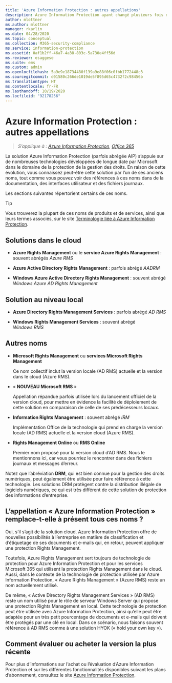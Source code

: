 ```yaml
---
title: 'Azure Information Protection : autres appellations'
description: Azure Information Protection ayant changé plusieurs fois d’appellation, il est possible que vous le connaissiez sous un autre nom.
author: mlottner
ms.author: mlottner
manager: rkarlin
ms.date: 04/28/2020
ms.topic: conceptual
ms.collection: M365-security-compliance
ms.service: information-protection
ms.assetid: 0af1b2ff-46a7-4a38-803c-5a730e4ff56d
ms.reviewer: esaggese
ms.suite: ems
ms.custom: admin
ms.openlocfilehash: 5a9e9e18734480f139a9e88f06c0fbb1772448c3
ms.sourcegitcommit: d01580c266de1019de5f895d65c4732f2c98456b
ms.translationtype: HT
ms.contentlocale: fr-FR
ms.lasthandoff: 10/19/2020
ms.locfileid: "92178256"
---
```

# <a name="azure-information-protection---also-known-as-"></a>Azure Information Protection : autres appellations

>*S’applique à : [Azure Information Protection](https://azure.microsoft.com/pricing/details/information-protection), [Office 365](https://download.microsoft.com/download/E/C/F/ECF42E71-4EC0-48FF-AA00-577AC14D5B5C/Azure_Information_Protection_licensing_datasheet_EN-US.pdf)*

La solution Azure Information Protection (parfois abrégée AIP) s’appuie sur de nombreuses technologies développées de longue date par Microsoft dans le domaine de la protection de la gestion des droits. En raison de cette évolution, vous connaissez peut-être cette solution par l’un de ses anciens noms, tout comme vous pouvez voir des références à ces noms dans de la documentation, des interfaces utilisateur et des fichiers journaux. 

Les sections suivantes répertorient certains de ces noms.

> [!TIP]
> Vous trouverez la plupart de ces noms de produits et de services, ainsi que leurs termes associés, sur le site [Terminologie liée à Azure Information Protection](./terminology.md).

## <a name="cloud-based-solutions"></a>Solutions dans le cloud

- **Azure Rights Management** ou le **service Azure Rights Management** : souvent abrégés *Azure RMS*

- **Azure Active Directory Rights Management** : parfois abrégé *AADRM*

- **Windows Azure Active Directory Rights Management** : souvent abrégé *Windows Azure AD Rights Management*

## <a name="on-premises-solutions"></a>Solution au niveau local

- **Azure Directory Rights Management Services** : parfois abrégé *AD RMS*

- **Windows Rights Management Services** : souvent abrégé *Windows RMS*

## <a name="other-names"></a>Autres noms

- **Microsoft Rights Management** ou **services Microsoft Rights Management**
    
    Ce nom collectif inclut la version locale (AD RMS) actuelle et la version dans le cloud (Azure RMS).

- « **NOUVEAU Microsoft RMS** »
    
    Appellation répandue parfois utilisée lors du lancement officiel de la version cloud, pour mettre en évidence la facilité de déploiement de cette solution en comparaison de celle de ses prédécesseurs locaux.

- **Information Rights Management** : souvent abrégé *IRM*
    
    Implémentation Office de la technologie qui prend en charge la version locale (AD RMS) actuelle et la version cloud (Azure RMS). 

- **Rights Management Online** ou **RMS Online**
    
    Premier nom proposé pour la version cloud d’AD RMS. Nous le mentionnons ici, car vous pourriez le rencontrer dans des fichiers journaux et messages d’erreur.

Notez que l’abréviation **DRM**, qui est bien connue pour la gestion des droits numériques, peut également être utilisée pour faire référence à cette technologie. Les solutions DRM protègent contre la distribution illégale de logiciels numériques, ce qui est très différent de cette solution de protection des informations d’entreprise. 

## <a name="does-azure-information-protection-now-replace-all-these-names"></a>L’appellation « Azure Information Protection » remplace-t-elle à présent tous ces noms ?

Oui, s’il s’agit de la solution cloud. Azure Information Protection offre de nouvelles possibilités à l’entreprise en matière de classification et d’étiquetage de ses documents et e-mails qui, en retour, peuvent appliquer une protection Rights Management. 

Toutefois, Azure Rights Management sert toujours de technologie de protection pour Azure Information Protection et pour les services Microsoft 365 qui utilisent la protection Rights Management dans le cloud. Aussi, dans le contexte de la technologie de protection utilisée par Azure Information Protection, « Azure Rights Management » (Azure RMS) reste un nom actuellement utilisé.

De même, « Active Directory Rights Management Services » (AD RMS) reste un nom utilisé pour le rôle de serveur Windows Server qui propose une protection Rights Management en local. Cette technologie de protection peut être utilisée avec Azure Information Protection, ainsi qu’elle peut être adaptée pour un très petit pourcentage de documents et e-mails qui doivent être protégés par une clé en local. Dans ce scénario, nous faisons souvent référence à AD RMS comme à une solution HYOK (« hold your own key »).

## <a name="how-to-evaluate-or-purchase-the-latest-version"></a>Comment évaluer ou acheter la version la plus récente

Pour plus d’informations sur l’achat ou l’évaluation d’Azure Information Protection et sur les différentes fonctionnalités disponibles suivant les plans d’abonnement, consultez le site [Azure Information Protection](https://www.microsoft.com/cloud-platform/azure-information-protection).
